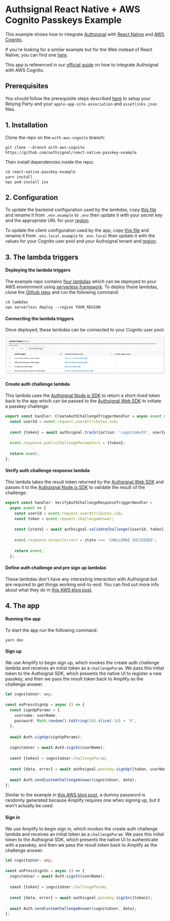 # Authsignal React Native + AWS Cognito Passkeys Example

This example shows how to integrate [Authsignal](https://www.authsignal.com/) with [React Native](https://reactnative.dev/) and [AWS Cognito](https://aws.amazon.com/cognito/).

If you're looking for a similar example but for the Web instead of React Native, you can find one [here](https://github.com/authsignal/nextjs-example/tree/with-aws-cognito).

This app is referenced in our [official guide](https://docs.authsignal.com/integrations/aws-cognito) on how to integrate Authsignal with AWS Cognito.

## Prerequisites

You should follow the prerequisite steps described [here](https://docs.authsignal.com/sdks/client/react-native#prerequisites) to setup your Relying Party and your `apple-app-site-association` and `assetlinks.json` files.

## 1. Installation

Clone the repo on the `with-aws-cognito` branch:

```
git clone --branch with-aws-cognito https://github.com/authsignal/react-native-passkey-example
```

Then install dependencies inside the repo:

```
cd react-native-passkey-example
yarn install
npx pod-install ios
```

## 2. Configuration

To update the backend configuration used by the lambdas, copy [this file](https://github.com/authsignal/react-native-passkey-example/tree/with-aws-cognito/lambdas/.env.example) and rename it from `.env.example` to `.env` then update it with your secret key and the appropriate URL for your [region](https://docs.authsignal.com/api/server-api#region-selection).

To update the client configuration used by the app, copy [this file](https://github.com/authsignal/react-native-passkey-example/blob/with-aws-cognito/.env.local.example) and rename it from `.env.local.example` to `.env.local` then update it with the values for your Cognito user pool and your Authsignal tenant and [region](https://docs.authsignal.com/api/client-api/overview#region-selection).

## 3. The lambda triggers

#### Deploying the lambda triggers

The example repo contains [four lambdas](https://github.com/authsignal/react-native-passkey-example/blob/with-aws-cognito/lambdas) which can be deployed to your AWS environment using [serverless framework](https://www.serverless.com/).
To deploy these lambdas, clone the [Github repo](https://github.com/authsignal/react-native-passkey-example/tree/with-aws-cognito) and run the following command:

```
cd lambdas
npx serverless deploy --region YOUR_REGION
```

#### Connecting the lambda triggers

Once deployed, these lambdas can be connected to your Cognito user pool:

![AWS Cognito triggers!](/cognito-triggers.png 'AWS Cognito triggers')

#### Create auth challenge lambda

This lambda uses the [Authsignal Node.js SDK](https://docs.authsignal.com/sdks/server/node) to return a short-lived token back to the app which can be passed to the [Authsignal Web SDK](https://docs.authsignal.com/sdks/client/browser-sdk) to initiate a passkey challenge:

```ts
export const handler: CreateAuthChallengeTriggerHandler = async event => {
  const userId = event.request.userAttributes.sub;

  const {token} = await authsignal.track({action: 'cognitoAuth', userId});

  event.response.publicChallengeParameters = {token};

  return event;
};
```

#### Verify auth challenge response lambda

This lambda takes the result token returned by the [Authsignal Web SDK](https://docs.authsignal.com/sdks/client/browser-sdk) and passes it to the [Authsignal Node.js SDK](https://docs.authsignal.com/sdks/server/node) to validate the result of the challenge:

```ts
export const handler: VerifyAuthChallengeResponseTriggerHandler =
  async event => {
    const userId = event.request.userAttributes.sub;
    const token = event.request.challengeAnswer;

    const {state} = await authsignal.validateChallenge({userId, token});

    event.response.answerCorrect = state === 'CHALLENGE_SUCCEEDED';

    return event;
  };
```

#### Define auth challenge and pre sign up lambdas

These lambdas don't have any interesting interaction with Authsignal but are required to get things working end-to-end. You can find out more info about what they do in [this AWS blog post](https://aws.amazon.com/blogs/mobile/implementing-passwordless-email-authentication-with-amazon-cognito/).

## 4. The app

#### Running the app

To start the app run the following command:

```
yarn dev
```

#### Sign up

We use Amplify to begin sign up, which invokes the create auth challenge lambda and receives an initial token as a `challengeParam`.
We pass this initial token to the Authsignal SDK, which presents the native UI to register a new passkey, and then we pass the result token back to Amplify as the challenge answer.

```ts
let cognitoUser: any;

const onPressSignUp = async () => {
  const signUpParams = {
    username: userName,
    password: Math.random().toString(36).slice(-16) + 'X',
  };

  await Auth.signUp(signUpParams);

  cognitoUser = await Auth.signIn(userName);

  const {token} = cognitoUser.challengeParam;

  const {data, error} = await authsignal.passkey.signUp({token, userName});

  await Auth.sendCustomChallengeAnswer(cognitoUser, data);
};
```

Similar to the example in [this AWS blog post](https://aws.amazon.com/blogs/mobile/implementing-passwordless-email-authentication-with-amazon-cognito/), a dummy password is randomly generated because Amplify requires one when signing up, but it won't actually be used.

#### Sign in

We use Amplify to begin sign in, which invokes the create auth challenge lambda and receives an initial token as a `challengeParam`.
We pass this initial token to the Authsignal SDK, which presents the native UI to authenticate with a passkey, and then we pass the result token back to Amplify as the challenge answer.

```ts
let cognitoUser: any;

const onPressSignIn = async () => {
  cognitoUser = await Auth.signIn(userName);

  const {token} = cognitoUser.challengeParam;

  const {data, error} = await authsignal.passkey.signIn({token});

  await Auth.sendCustomChallengeAnswer(cognitoUser, data);
};
```

